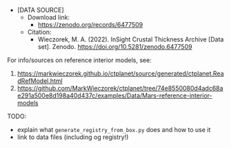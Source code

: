- [DATA SOURCE]
    - Download link:
        - https://zenodo.org/records/6477509
    - Citation:
        - Wieczorek, M. A. (2022). InSight Crustal Thickness Archive [Data set]. Zenodo. https://doi.org/10.5281/zenodo.6477509


For info/sources on reference interior models, see:

1. https://markwieczorek.github.io/ctplanet/source/generated/ctplanet.ReadRefModel.html
2. https://github.com/MarkWieczorek/ctplanet/tree/74e8550080d4adc68ae291a500e8d198a40d437c/examples/Data/Mars-reference-interior-models


TODO:

- explain what `generate_registry_from_box.py` does and how to use it
- link to data files (including og registry!)
